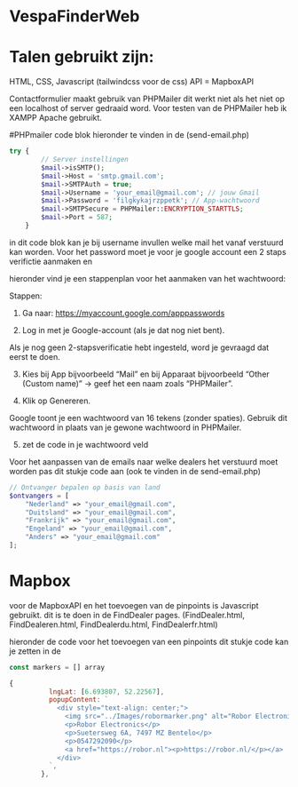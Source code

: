 # VespaFinderWeb

# Talen gebruikt zijn:

HTML, CSS, Javascript
(tailwindcss voor de css) 
API = MapboxAPI

Contactformulier maakt gebruik van PHPMailer dit werkt niet als het niet op een localhost of server gedraaid word.
Voor testen van de PHPMailer heb ik XAMPP Apache gebruikt.

#PHPmailer
code blok hieronder te vinden in de (send-email.php)

```PHP
try {
        // Server instellingen
        $mail->isSMTP();
        $mail->Host = 'smtp.gmail.com';
        $mail->SMTPAuth = true;
        $mail->Username = 'your_email@gmail.com'; // jouw Gmail
        $mail->Password = 'filgkykajrzppetk'; // App-wachtwoord
        $mail->SMTPSecure = PHPMailer::ENCRYPTION_STARTTLS;
        $mail->Port = 587;
    } 
```

in dit code blok kan je bij username invullen welke mail het vanaf verstuurd kan worden. Voor het password moet je voor je google account een 2 staps verifictie aanmaken en

hieronder vind je een stappenplan voor het aanmaken van het wachtwoord: 


Stappen:
1. Ga naar: https://myaccount.google.com/apppasswords

2. Log in met je Google-account (als je dat nog niet bent).

Als je nog geen 2-stapsverificatie hebt ingesteld, word je gevraagd dat eerst te doen.

3. Kies bij App bijvoorbeeld “Mail” en bij Apparaat bijvoorbeeld “Other (Custom name)” → geef het een naam zoals “PHPMailer”.

4. Klik op Genereren.

Google toont je een wachtwoord van 16 tekens (zonder spaties). Gebruik dit wachtwoord in plaats van je gewone wachtwoord in PHPMailer.

5. zet de code in je wachtwoord veld

Voor het aanpassen van de emails naar welke dealers het verstuurd moet worden pas dit stukje code aan (ook te vinden in de send-email.php)
```PHP
// Ontvanger bepalen op basis van land 
$ontvangers = [
    "Nederland" => "your_email@gmail.com",
    "Duitsland" => "your_email@gmail.com",
    "Frankrijk" => "your_email@gmail.com",
    "Engeland" => "your_email@gmail.com",
    "Anders" => "your_email@gmail.com"
];
```

# Mapbox
voor de MapboxAPI en het toevoegen van de pinpoints is Javascript gebruikt.
dit is te doen in de FindDealer pages. (FindDealer.html, FindDealeren.html, FindDealerdu.html, FindDealerfr.html)

hieronder de code voor het toevoegen van een pinpoints
dit stukje code kan je zetten in de
```Javascript
const markers = [] array

{
          lngLat: [6.693807, 52.22567],
          popupContent: `
            <div style="text-align: center;">
              <img src="../Images/robormarker.png" alt="Robor Electronics" style="width: 250px; height: auto; margin-bottom: 10px;" />
              <p>Robor Electronics</p>
              <p>Suetersweg 6A, 7497 MZ Bentelo</p>
              <p>0547292090</p>
              <a href="https://robor.nl"><p>https://robor.nl/</p></a>
            </div>
          `,
        },
```
